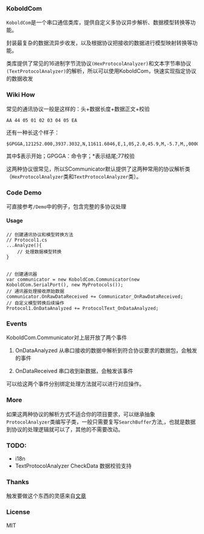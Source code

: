 ### KoboldCom

`KoboldCom`是一个串口通信类库，提供自定义多协议异步解析、数据模型转换等功能。

封装最复杂的数据流异步收发，以及根据协议把接收的数据进行模型映射转换等功能。

类库提供了常见的16进制字节流协议`(HexProtocolAnalyzer)`和文本字节串协议`(TextProtocolAnalyzer)`的解析，所以可以使用KoboldCom，快速实现指定协议的数据收发

### Wiki How

常见的通讯协议一般是这样的：头+数据长度+数据正文+校验

    AA 44 05 01 02 03 04 05 EA

还有一种长这个样子：

    $GPGGA,121252.000,3937.3032,N,11611.6046,E,1,05,2.0,45.9,M,-5.7,M,,0000*77

其中$表示开始；GPGGA：命令字；*表示结尾;77校验

这两种协议很常见，所以SCommunicator默认提供了这两种常用的协议解析类（`HexProtocolAnalyzer`类和`TextProtocolAnalyzer`类）。

### Code Demo
可直接参考`/Demo`中的例子，包含完整的多协议处理

#### Usage 
```
// 创建通讯协议和模型转换方法
// Protocol1.cs
...Analyze(){
    // 处理数据模型转换
}


// 创建通讯器
var communicator = new KoboldCom.Communicator(new KoboldCom.SerialPort(), new MyProtocols());
// 通讯器处理接收原始数据
communicator.OnRawDataReceived += Communicator_OnRawDataReceived;
// 自定义模型转换后续操作
Protocol1.OnDataAnalyzed += ProtocolText_OnDataAnalyzed;
```

### Events

KoboldCom.Communicator对上层开放了两个事件

1. OnDataAnalyzed
从串口接收的数据中解析到符合协议要求的数据包，会触发的事件

2. OnDataReceived
串口收到新数据，会触发该事件

可以给这两个事件分别绑定处理方法就可以进行对应操作。

### More
如果这两种协议的解析方式不适合你的项目要求，可以继承抽象`ProtocolAnalyzer`类编写子类，一般只需要复写`SearchBuffer`方法,，也就是数据到协议的处理逻辑就可以了，其他的不需要改动。


### TODO:
- i18n
- TextProtocolAnalyzer CheckData 数据校验支持

### Thanks
触发要做这个东西的灵感来自[文章](http://blog.csdn.net/wuyazhe/article/details/5598945)


### License
MIT
